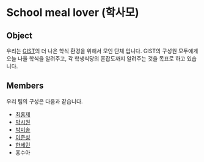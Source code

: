 # School meal lover (학사모)
## Object
우리는 [GIST](https://ewww.gist.ac.kr/kr/main.html)의 더 나은 학식 환경을 위해서 모인 단체 입니다. GIST의 구성원 모두에게 오늘 나올 학식을 알려주고, 각 학생식당의 혼잡도까지 알려주는 것을 목표로 하고 있습니다.

## Members
우리 팀의 구성은 다음과 같습니다.

- [최홍제](https://github.com/enc2586)
- [박시원](https://github.com/siwonpada)
- [박미솔](https://github.com/misolpark)
- [이준성](https://github.com/Junseong0829)
- [한세민](https://github.com/han299792)
- 홍수아
<!--

**Here are some ideas to get you started:**

🙋‍♀️ A short introduction - what is your organization all about?
🌈 Contribution guidelines - how can the community get involved?
👩‍💻 Useful resources - where can the community find your docs? Is there anything else the community should know?
🍿 Fun facts - what does your team eat for breakfast?
🧙 Remember, you can do mighty things with the power of [Markdown](https://docs.github.com/github/writing-on-github/getting-started-with-writing-and-formatting-on-github/basic-writing-and-formatting-syntax)
-->
